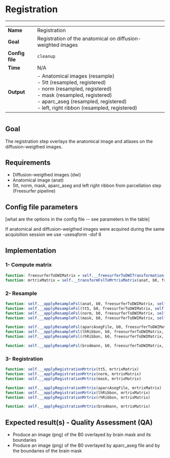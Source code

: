 # Registration
---

|                |                                                       |
|----------------|-------------------------------------------------------|
|**Name**        | Registration                                          |
|**Goal**        | Registration of the anatomical on diffusion-weighted images |
|**Config file** | `cleanup`                                             |
|**Time**        | N/A                                                   |
|**Output**      | - Anatomical images (resample) <br> - 5tt (resampled, registered) <br> - norm (resampled, registered) <br> - mask (resampled, registered) <br> - aparc_aseg (resampled, registered) <br> - left, right ribbon (resampled, registered)|

#

## Goal

The registration step overlays the anatomical image and atlases on the diffusion-weigthed images. 

## Requirements

- Diffusion-weigthed images (dwi)
- Anatomical image (anat)
- 5tt, norm, mask, aparc_aseg and left right ribbon from parcellation step (Freesurfer pipeline) 

## Config file parameters

[what are the options in the config file -- see parameters in the table]

If anatomical and diffusion-weigthed images were acquired during the same acquisition session we use -usesqform -dof 6

## Implementation

### 1- Compute matrix  

```R
function: freesurferToDWIMatrix = self.__freesurferToDWITransformation(b0, norm, extraArgs)
function: mrtrixMatrix = self.__transformFslToMrtrixMatrix(anat, b0, freesurferToDWIMatrix)
```

### 2- Resample

```R
function: self.__applyResampleFsl(anat, b0, freesurferToDWIMatrix, self.buildName(anat, "resample"))
function: self.__applyResampleFsl(tt5, b0, freesurferToDWIMatrix, self.buildName(tt5, "resample"),True)
function: self.__applyResampleFsl(norm, b0, freesurferToDWIMatrix, self.buildName(norm, "resample"),True)
function: self.__applyResampleFsl(mask, b0, freesurferToDWIMatrix, self.buildName(mask, "resample"),True)

function: self.__applyResampleFsl(aparcAsegFile, b0, freesurferToDWIMatrix, self.buildName(aparcAsegFile, "resample"), True)
function: self.__applyResampleFsl(lhRibbon, b0, freesurferToDWIMatrix, self.buildName(lhRibbon, "resample"),True)
function: self.__applyResampleFsl(rhRibbon, b0, freesurferToDWIMatrix, self.buildName(rhRibbon, "resample"),True)

function: self.__applyResampleFsl(brodmann, b0, freesurferToDWIMatrix, self.buildName(brodmann, "resample"), True)

```

### 3- Registration

```R
function: self.__applyRegistrationMrtrix(tt5, mrtrixMatrix)
function: self.__applyRegistrationMrtrix(norm, mrtrixMatrix)
function: self.__applyRegistrationMrtrix(mask, mrtrixMatrix)

function: self.__applyRegistrationMrtrix(aparcAsegFile, mrtrixMatrix)
function: self.__applyRegistrationMrtrix(lhRibbon, mrtrixMatrix)
function: self.__applyRegistrationMrtrix(rhRibbon, mrtrixMatrix)

function: self.__applyRegistrationMrtrix(brodmann, mrtrixMatrix)

```

## Expected result(s) - Quality Assessment (QA)

- Produce an image (png) of the B0 overlayed by brain mask and its boundaries
- Produce an image (png) of the B0 overlayed by aparc_aseg file and by the boundaries of the brain mask


